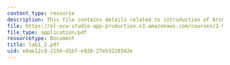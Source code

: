 ```yaml
---
content_type: resource
description: This file contains details related to introduction of ArcGIS.
file: https://ol-ocw-studio-app-production.s3.amazonaws.com/courses/1-963-environmental-engineering-applications-of-geographic-information-systems-fall-2004/e8ae12cd2154d1b7e92827e53226582e_lab1_2.pdf
file_type: application/pdf
resourcetype: Document
title: lab1_2.pdf
uid: e8ae12cd-2154-d1b7-e928-27e53226582e
---
```

